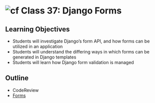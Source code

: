# ![cf](http://i.imgur.com/7v5ASc8.png) Class 37: Django Forms

## Learning Objectives

- Students will investigate Django’s form API, and how forms can be utilized in an application
- Students will understand the differing ways in which forms can be generated in Django templates
- Students will learn how Django form validation is managed


## Outline
- CodeReview
- [Forms]
<!-- [Hyperlinks] -->


<!-- links -->
[Forms]: ./notes/forms.md

